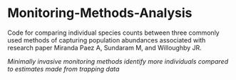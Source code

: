 # Monitoring-Methods-Analysis

Code for comparing individual species counts between three commonly used methods of capturing population abundances associated with research paper Miranda Paez A, Sundaram M, and Willoughby JR. 

*Minimally invasive monitoring methods identify more individuals compared to estimates made from trapping data* 
